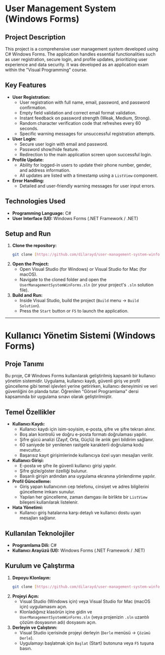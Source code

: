 # User Management System (Windows Forms)

## Project Description

This project is a comprehensive user management system developed using C# Windows Forms. The application handles essential functionalities such as user registration, secure login, and profile updates, prioritizing user experience and data security. It was developed as an application exam within the "Visual Programming" course.

## Key Features

* **User Registration:**
    * User registration with full name, email, password, and password confirmation.
    * Empty field validation and correct email format validation.
    * Instant feedback on password strength (Weak, Medium, Strong).
    * Random character verification code that refreshes every 60 seconds.
    * Specific warning messages for unsuccessful registration attempts.
* **User Login:**
    * Secure user login with email and password.
    * Password show/hide feature.
    * Redirection to the main application screen upon successful login.
* **Profile Update:**
    * Ability for logged-in users to update their phone number, gender, and address information.
    * All updates are listed with a timestamp using a `ListView` component.
* **Error Handling:**
    * Detailed and user-friendly warning messages for user input errors.

## Technologies Used

* **Programming Language:** C#
* **User Interface (UI):** Windows Forms (.NET Framework / .NET)

## Setup and Run

1.  **Clone the repository:**
    ```bash
    git clone [https://github.com/dilarayd/user-management-system-winforms.git](https://github.com/dilarayd/user-management-system-winforms.git)
    ```
2.  **Open the Project:**
    * Open Visual Studio (for Windows) or Visual Studio for Mac (for macOS).
    * Navigate to the cloned folder and open the `UserManagementSystemWinForms.sln` (or your project's `.sln` solution file).
3.  **Build and Run:**
    * Inside Visual Studio, build the project (`Build` menu -> `Build Solution`).
    * Press the `Start` button or `F5` to launch the application.

---

# Kullanıcı Yönetim Sistemi (Windows Forms)

## Proje Tanımı

Bu proje, C# Windows Forms kullanılarak geliştirilmiş kapsamlı bir kullanıcı yönetim sistemidir. Uygulama, kullanıcı kaydı, güvenli giriş ve profil güncelleme gibi temel işlevleri yerine getirirken, kullanıcı deneyimini ve veri güvenliğini ön planda tutar. Öğrenilen "Görsel Programlama" dersi kapsamında bir uygulama sınavı olarak geliştirilmiştir.

## Temel Özellikler

* **Kullanıcı Kaydı:**
    * Kullanıcı kaydı için isim-soyisim, e-posta, şifre ve şifre tekrarı alınır.
    * Boş alan kontrolü ve doğru e-posta formatı doğrulaması yapılır.
    * Şifre gücü analizi (Zayıf, Orta, Güçlü) ile anlık geri bildirim sağlanır.
    * 60 saniyede bir yenilenen rastgele karakterli doğrulama kodu mevcuttur.
    * Başarısız kayıt girişimlerinde kullanıcıya özel uyarı mesajları verilir.
* **Kullanıcı Girişi:**
    * E-posta ve şifre ile güvenli kullanıcı girişi yapılır.
    * Şifre gizle/göster özelliği bulunur.
    * Başarılı girişin ardından ana uygulama ekranına yönlendirme yapılır.
* **Profil Güncelleme:**
    * Giriş yapan kullanıcının cep telefonu, cinsiyet ve adres bilgilerini güncelleme imkanı sunulur.
    * Yapılan her güncelleme, zaman damgası ile birlikte bir `ListView` bileşeni kullanılarak listelenir.
* **Hata Yönetimi:**
    * Kullanıcı giriş hatalarına karşı detaylı ve kullanıcı dostu uyarı mesajları sağlanır.

## Kullanılan Teknolojiler

* **Programlama Dili:** C#
* **Kullanıcı Arayüzü (UI):** Windows Forms (.NET Framework / .NET)

## Kurulum ve Çalıştırma

1.  **Depoyu Klonlayın:**
    ```bash
    git clone [https://github.com/dilarayd/user-management-system-winforms.git](https://github.com/dilarayd/user-management-system-winforms.git)
    ```
2.  **Projeyi Açın:**
    * Visual Studio (Windows için) veya Visual Studio for Mac (macOS için) uygulamasını açın.
    * Klonladığınız klasörün içine gidin ve `UserManagementSystemWinForms.sln` (veya projenizin `.sln` uzantılı çözüm dosyasının adı) dosyasını açın.
3.  **Derleyin ve Çalıştırın:**
    * Visual Studio içerisinde projeyi derleyin (`Derle` menüsü -> `Çözümü Derle`).
    * Uygulamayı başlatmak için `Başlat` (Start) butonuna veya `F5` tuşuna basın.